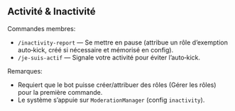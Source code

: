 ## Activité & Inactivité

Commandes membres:

- `/inactivity-report` — Se mettre en pause (attribue un rôle d’exemption auto‑kick, créé si nécessaire et mémorisé en config).
- `/je-suis-actif` — Signale votre activité pour éviter l’auto‑kick.

Remarques:
- Requiert que le bot puisse créer/attribuer des rôles (Gérer les rôles) pour la première commande.
- Le système s’appuie sur `ModerationManager` (config `inactivity`).

